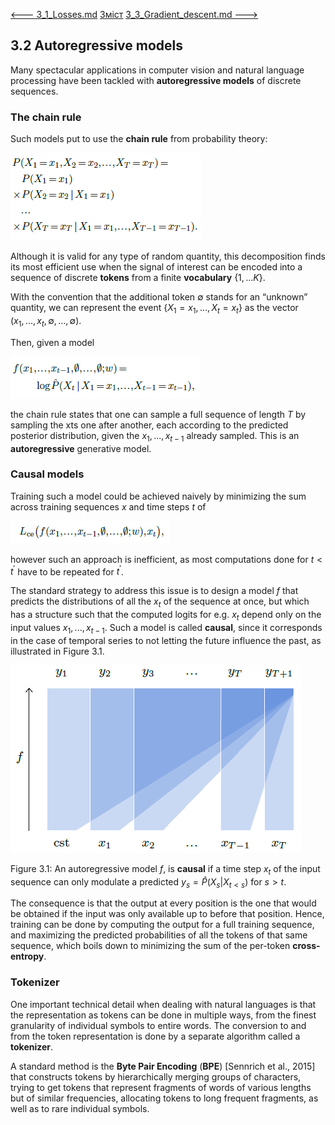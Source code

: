 [<---   3_1_Losses.md](3_1_Losses.md)         [Зміст](README.md)          [3_3_Gradient_descent.md    --->](3_3_Gradient_descent.md) 

## 3.2    Autoregressive models

Many spectacular applications in computer vision and natural language processing have been tackled with **autoregressive models** of discrete sequences.

### The chain rule

Such models put to use the **chain rule** from probability theory:

![image-20230618124232631](media1/image-20230618124232631.png)

Although it is valid for any type of random quantity, this decomposition finds its most efficient use when the signal of interest can be encoded into a sequence of discrete **tokens** from a finite **vocabulary** $\{1,...K\}$.

With the convention that the additional token $∅$ stands for an “unknown” quantity, we can represent
the event $\{X_1 =x_1,...,X_t =x_t\}$ as the vector $(x_1,...,x_t,∅,...,∅)$.

Then, given a model

![image-20230618124637986](media1/image-20230618124637986.png)

the chain rule states that one can sample a full sequence of length $T$ by sampling the xts one after another, each according to the predicted posterior distribution, given the $x_1,...,x_{t−1}$ already sampled. This is an **autoregressive** generative model.

### Causal models

Training such a model could be achieved naively by minimizing the sum across training sequences $x$ and time steps $t$ of

![image-20230618124814946](media1/image-20230618124814946.png)

however such an approach is inefficient, as most computations done for $t<t^′$ have to be repeated
for $t^′$.

The standard strategy to address this issue is to design a model $f$ that predicts the distributions of all the $x_t$ of the sequence at once, but which has a structure such that the computed logits for e.g. $x_t$ depend only on the input values $x_1,...,x_{t−1}$. Such a model is called **causal**, since it corresponds in the case of temporal series to not letting the future influence the past, as illustrated in Figure 3.1.

![image-20230618131126811](media1/image-20230618131126811.png)

Figure 3.1: An autoregressive model $f$, is **causal** if a time step $x_t$ of the input sequence can only modulate
a predicted $y_s = \hat{P}(X_s |X_{t<s})$ for $s>t$.

The consequence is that the output at every position is the one that would be obtained if the input was only available up to before that position. Hence, training can be done by computing the output for a full training sequence, and maximizing the predicted probabilities of all the tokens of that same sequence, which boils down to minimizing the sum of the per-token **cross-entropy**.

### Tokenizer

One important technical detail when dealing with natural languages is that the representation as tokens can be done in multiple ways, from the finest granularity of individual symbols to entire words. The conversion to and from the token representation is done by a separate algorithm called a **tokenizer**.

A standard method is the **Byte Pair Encoding** (**BPE**) [Sennrich et al., 2015] that constructs tokens by hierarchically merging groups of characters, trying to get tokens that represent fragments of words of various lengths but of similar frequencies, allocating tokens to long frequent fragments, as well as to rare individual symbols.